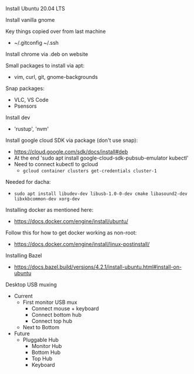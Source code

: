 
Install Ubuntu 20.04 LTS

Install vanilla gnome

Key things copied over from last machine
- ~/.gitconfig ~/.ssh

Install chrome via .deb on website

Small packages to install via apt:
- vim, curl, git, gnome-backgrounds

Snap packages:
- VLC, VS Code
- Psensors

Install dev
- 'rustup', 'nvm'

Install google cloud SDK via package (don't use snap):
- https://cloud.google.com/sdk/docs/install#deb
- At the end 'sudo apt install google-cloud-sdk-pubsub-emulator kubectl'
- Need to connect kubectl to gcloud
    - `gcloud container clusters get-credentials cluster-1`


Needed for dacha:
- `sudo apt install libudev-dev libusb-1.0-0-dev cmake libasound2-dev libxkbcommon-dev xorg-dev`

Installing docker as mentioned here:
- https://docs.docker.com/engine/install/ubuntu/

Follow this for how to get docker working as non-root:
- https://docs.docker.com/engine/install/linux-postinstall/

Installing Bazel
- https://docs.bazel.build/versions/4.2.1/install-ubuntu.html#install-on-ubuntu


Desktop USB muxing
- Current
    - First monitor USB mux
        - Connect mouse + keyboard
        - Connect bottom hub
        - Connect top hub
    - Next to Bottom
- Future
    - Pluggable Hub
        - Monitor Hub
        - Bottom Hub
        - Top Hub
        - Keyboard